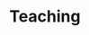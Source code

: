 ---
title: 'Teaching'
summary: 'My courses'
type: landing

design:
  spacing: '5rem'

# Date format
#   Refer to https://wowchemy.com/docs/getting-started/customization/#date-format
date_format: Jan 2006

# Experiences.
#   Add/remove as many `experience` blocks below as you like.
#   Required fields are `title`, `company`, and `date_start`.
#   Leave `date_end` empty if it's your current employer.
#   Begin/end multi-line descriptions with `>-`.
sections:
  - block: experience
    content:
      text: "Here is some introductory text about my experience."  # Added text field
      experiences:
        - title: 'CEO'
          company: 'GenCoin'
          company_url: ''
          company_logo: ''  # Optional logo
          location: 'California'
          date_start: '2017-01-01'
          date_end: ''
          description: >-
            Responsibilities include:
            
            * Analysing
            * Modelling
            * Deploying
        - title: 'CTO'
          company: 'TechCorp'
          company_url: ''
          company_logo: ''  # Optional logo
          location: 'New York'
          date_start: '2015-06-01'
          date_end: '2020-12-31'
          description: >-
            Responsibilities include:
            
            * Leading the tech team
            * Overseeing development
            * Ensuring security
---